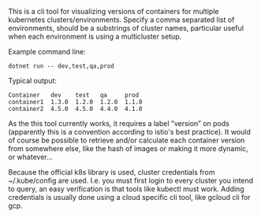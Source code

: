 This is a cli tool for visualizing versions of containers for multiple
kubernetes clusters/environments. Specify a comma separated list of
environments, should be a substrings of cluster names, particular useful
when each environment is using a multicluster setup.

Example command line:

    dotnet run -- dev,test,qa,prod

Typical output:

    Container   dev    test   qa     prod
    container1  1.3.0  1.2.0  1.2.0  1.1.0
    container2  4.5.0  4.5.0  4.4.0  4.1.0

As the this tool currently works, it requires a label ”version”
on pods (apparently this is a convention according to istio's best
practice). It would of course be possible to retrieve and/or
calculate each container version from somewhere else, like the
hash of images or making it more dynamic, or whatever...

Because the official k8s library is used, cluster credentials from
~/.kube/config are used. I.e. you must first login to every cluster
you intend to query, an easy verification is that tools like kubectl
must work. Adding credentials is usually done using a cloud specific
cli tool, like gcloud cli for gcp.
